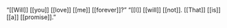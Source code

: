 “[[Will]] [[you]] [[love]] [[me]] [[forever]]?”
“[[I]] [[will]] [[not]]. [[That]] [[is]] [[a]] [[promise]].”
